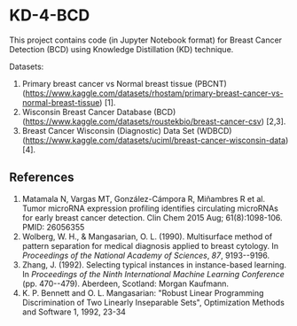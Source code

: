 # KD-4-BCD
This project contains code (in Jupyter Notebook format) for Breast Cancer Detection (BCD) using Knowledge Distillation (KD) technique.

Datasets: 
1. Primary breast cancer vs Normal breast tissue (PBCNT) (https://www.kaggle.com/datasets/rhostam/primary-breast-cancer-vs-normal-breast-tissue) [1].
2. Wisconsin Breast Cancer Database (BCD) (https://www.kaggle.com/datasets/roustekbio/breast-cancer-csv) [2,3].
3. Breast Cancer Wisconsin (Diagnostic) Data Set (WDBCD) (https://www.kaggle.com/datasets/uciml/breast-cancer-wisconsin-data) [4].


## References
1. Matamala N, Vargas MT, González-Cámpora R, Miñambres R et al. Tumor microRNA expression profiling identifies circulating microRNAs for early breast cancer detection. Clin Chem 2015 Aug; 61(8):1098-106. PMID: 26056355
2. Wolberg, W. H., \& Mangasarian, O. L. (1990). Multisurface method of pattern separation for medical diagnosis applied to breast cytology. In *Proceedings of the National Academy of Sciences*, *87*, 9193--9196.
3. Zhang, J. (1992). Selecting typical instances in instance-based learning. In *Proceedings of the Ninth International Machine Learning Conference* (pp. 470--479). Aberdeen, Scotland: Morgan Kaufmann.
4. K. P. Bennett and O. L. Mangasarian: "Robust Linear Programming Discrimination of Two Linearly Inseparable Sets", Optimization Methods and Software 1, 1992, 23-34

